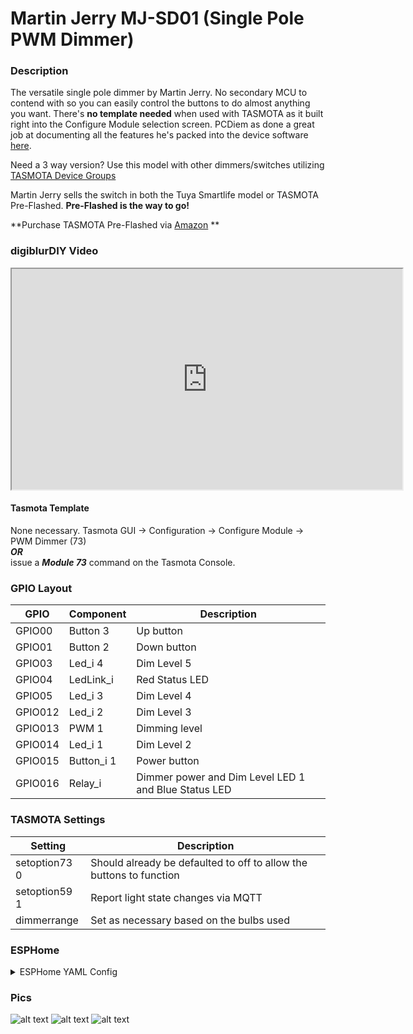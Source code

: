 # Martin Jerry MJ-SD01 (Single Pole PWM Dimmer)

### Description

The versatile single pole dimmer by Martin Jerry.  No secondary MCU to contend with so you can easily control the buttons to do almost anything you want.  There's **no template needed** when used with TASMOTA as it built right into the Configure Module selection screen.  PCDiem as done a great job at documenting all the features he's packed into the device software [here](https://tasmota.github.io/docs/PWM-dimmer-switch/).  

Need a 3 way version?  Use this model with other dimmers/switches utilizing [TASMOTA Device Groups](/wiki/wiring-diagrams/tasmota-devgroups)

Martin Jerry sells the switch in both the Tuya Smartlife model or TASMOTA Pre-Flashed.  **Pre-Flashed is the way to go!**

**Purchase TASMOTA Pre-Flashed via [Amazon](https://amzn.to/3U790CU)  **

### digiblurDIY Video
<iframe allowfullscreen height="353" src="https://www.youtube.com/embed/uU7oy-Kz7T8" width="625" youtube-src-=""></iframe>  

#### Tasmota Template
None necessary.  Tasmota GUI -> Configuration -> Configure Module -> PWM Dimmer (73)  
***OR***  
issue a ***Module 73*** command on the Tasmota Console. 

### GPIO Layout

| GPIO |    Component | Description |
|------ |-------------|-------------|         
|GPIO00 | Button 3 | Up button
|GPIO01 | Button 2 | Down button
|GPIO03 | Led_i 4 | Dim Level 5
|GPIO04 | LedLink_i | Red Status LED
|GPIO05 | Led_i 3 | Dim Level 4
|GPIO012 | Led_i 2 | Dim Level 3
|GPIO013 | PWM 1 | Dimming level
|GPIO014	| Led_i 1   | Dim Level 2
|GPIO015	| Button_i 1 | Power button
|GPIO016	| Relay_i  | Dimmer power and Dim Level LED 1 and Blue Status LED

### TASMOTA Settings

| Setting | Description
|---------------|-------------
| setoption73 0 | Should already be defaulted to off to allow the buttons to function
| setoption59 1  | Report light state changes via MQTT
| dimmerrange | Set as necessary based on the bulbs used

### ESPHome
<details><summary>ESPHome YAML Config</summary>     
<p>

```yaml
None yet.
```
</p></details>

### Pics

![alt text](/img/devices/mj-sd01_3.webp "Martin Jerry MJ-SD01 #1")
![alt text](/img/devices/mj-sd01_2.webp "Martin Jerry MJ-SD01 #1")
![alt text](/img/devices/mj-sd01_1.webp "Martin Jerry MJ-SD01 #1")
